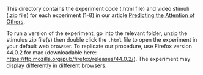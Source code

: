 This directory contains the experiment code (.html file) and video stimuli (.zip file) for each experiment (1-8) in our article [Predicting the Attention of Others](https://www.pnas.org/doi/abs/10.1073/pnas.2307584120?af=R). 

To run a version of the experiment, go into the relevant folder, unzip the stimulus zip file(s) then double click the `.html` file to open the experiment in your default web browser. To replicate our procedure, use Firefox version 44.0.2 for mac (downloadable here: https://ftp.mozilla.org/pub/firefox/releases/44.0.2/). The experiment may display differently in different browsers.
